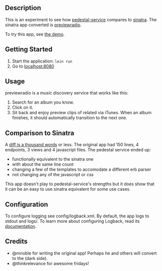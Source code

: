 ## Description

This is an experiment to see how
[pedestal-service](https://github.com/pedestal/pedestal/tree/master/service)
compares to [sinatra](http://www.sinatrarb.com/). The sinatra app
converted is [previewradio](https://github.com/mnoble/previewradio).

To try this app, see [the demo](http://previewradio-pedestal.herokuapp.com/).

## Getting Started

1. Start the application: `lein run`
2. Go to [localhost:8080](http://localhost:8080/)

## Usage
previewradio is a music discovery service that works like this:

1. Search for an album you know.
2. Click on it.
3. Sit back and enjoy preview clips of related via iTunes. When an
album finishes, it should automatically transition to the next one.

## Comparison to Sinatra

A [diff is a thousand words](https://github.com/cldwalker/previewradio-pedestal/commit/229f1904b69bf428668532663c9b23aa13ade119) or less. The original app had 150 lines, 4 endpoints, 3 views and 4 javascript files. The pedestal service ended up:

* functionally equivalent to the sinatra one
* with about the same line count
* changing a few of the templates to accomodate a different erb parser
* not changing any of the javascript or css

This app doesn't play to pedestal-service's strengths but it does show
that it can be an easy to use sinatra equivalent for some use cases.

## Configuration
To configure logging see config/logback.xml. By default, the app logs to stdout and logs/.
To learn more about configuring Logback, read its
[documentation](http://logback.qos.ch/documentation.html).

## Credits

* @mnoble for writing the original app! Perhaps he and others will
convert to the (dark side).
* @thinkrelevance for awesome fridays!
